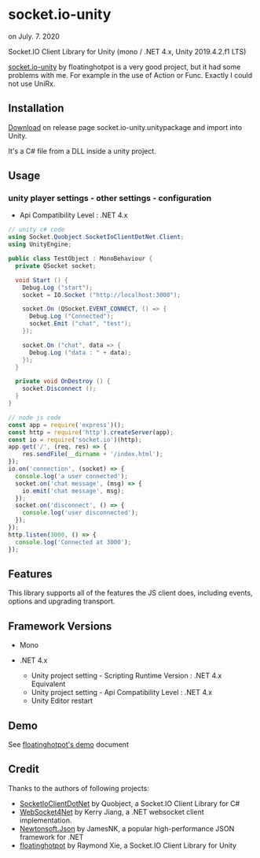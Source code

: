 # socket.io-unity

on July. 7. 2020

Socket.IO Client Library for Unity (mono / .NET 4.x, Unity 2019.4.2.f1 LTS)

[socket.io-unity](https://github.com/floatinghotpot/socket.io-unity) by floatinghotpot is a very good project, but it had some problems with me. For example in the use of Action or Func. Exactly I could not use UniRx. 


## Installation

[Download](https://github.com/Rocher0724/socket.io-unity/releases) on release page socket.io-unity.unitypackage and import into Unity.

It's a C# file from a DLL inside a unity project.

## Usage

### unity player settings - other settings - configuration

* Api Compatibility Level : .NET 4.x




```cs
// unity c# code
using Socket.Quobject.SocketIoClientDotNet.Client;
using UnityEngine;

public class TestObject : MonoBehaviour {
  private QSocket socket;

  void Start () {
    Debug.Log ("start");
    socket = IO.Socket ("http://localhost:3000");

    socket.On (QSocket.EVENT_CONNECT, () => {
      Debug.Log ("Connected");
      socket.Emit ("chat", "test");
    });

    socket.On ("chat", data => {
      Debug.Log ("data : " + data);
    });
  }

  private void OnDestroy () {
    socket.Disconnect ();
  }
}
```



```javascript
// node js code
const app = require('express')();
const http = require('http').createServer(app);
const io = require('socket.io')(http);
app.get('/', (req, res) => {
    res.sendFile(__dirname + '/index.html');
});
io.on('connection', (socket) => {
  console.log('a user connected');
  socket.on('chat message', (msg) => {
    io.emit('chat message', msg);
  });
  socket.on('disconnect', () => {
    console.log('user disconnected');
  });
});
http.listen(3000, () => {
  console.log('Connected at 3000');
});

```



## Features

This library supports all of the features the JS client does, including events, options and upgrading transport.

## Framework Versions

 - Mono

 - .NET 4.x 
   - Unity project setting - Scripting Runtime Version : .NET 4.x Equivalent
   - Unity project setting - Api Compatibility Level : .NET 4.x
   - Unity Editor restart

## Demo

See [floatinghotpot's demo](https://github.com/floatinghotpot/socket.io-unity#demo) document


## Credit

Thanks to the authors of following projects:

* [SocketIoClientDotNet](https://github.com/Quobject/SocketIoClientDotNet) by Quobject, a Socket.IO Client Library for C#
* [WebSocket4Net](https://github.com/kerryjiang/WebSocket4Net) by Kerry Jiang, a .NET websocket client implementation.
* [Newtonsoft.Json](https://github.com/JamesNK/Newtonsoft.Json) by JamesNK, a popular high-performance JSON framework for .NET
* [floatinghotpot](https://github.com/floatinghotpot/socket.io-unity) by Raymond Xie, a Socket.IO Client Library for Unity